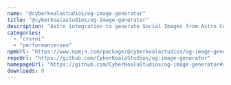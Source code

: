 ```yaml
---
name: "@cyberkoalastudios/og-image-generator"
title: "@cyberkoalastudios/og-image-generator"
description: "Astro integration to generate Social Images from Astro Content Collections with custom blurry background that can be loaded via frontmatter."
categories:
  - "css+ui"
  - "performance+seo"
npmUrl: "https://www.npmjs.com/package/@cyberkoalastudios/og-image-generator"
repoUrl: "https://github.com/CyberKoalaStudios/og-image-generator"
homepageUrl: "https://github.com/CyberKoalaStudios/og-image-generator#readme"
downloads: 9
---
```

